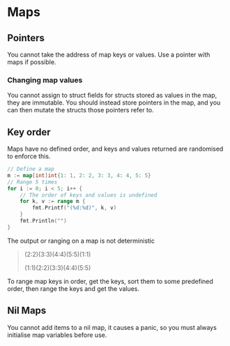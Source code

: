 # Maps

## Pointers

You cannot take the address of map keys or values. Use a pointer with maps if possible.

### Changing map values

You cannot assign to struct fields for structs stored as values in the map, they are immutable. You should instead store pointers in the map, and you can then mutate the structs those pointers refer to.

## Key order

Maps have no defined order, and keys and values returned are randomised to enforce this.

```go
// Define a map
m := map[int]int{1: 1, 2: 2, 3: 3, 4: 4, 5: 5}
// Range 5 times
for i := 0; i < 5; i++ {
    // The order of keys and values is undefined
    for k, v := range m {
        fmt.Printf("(%d:%d)", k, v)
    }
    fmt.Println("")
}
```

The output or ranging on a map is not deterministic

> \(2:2\)\(3:3\)\(4:4\)\(5:5\)\(1:1\)
>
> \(1:1\)\(2:2\)\(3:3\)\(4:4\)\(5:5\)

To range map keys in order, get the keys,  sort them to some predefined order, then range the keys and get the values. 

## Nil Maps

You cannot add items to a nil map, it causes a panic, so you must always initialise map variables before use.

## 



